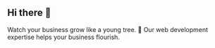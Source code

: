 ## Hi there 👋

Watch your business grow like a young tree. 🌱 Our web development expertise helps your business flourish.
